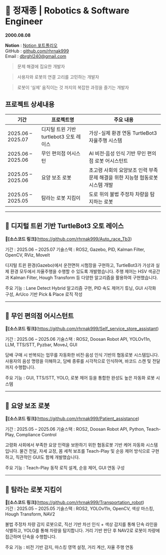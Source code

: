 # 🚀 정재종 | Robotics & Software Engineer

__2000.08.08__

__Notion__ : [Notion 포트폴리오](https://twilight-doom-404.notion.site/238830036acd80e39a89d3e312252451?pvs=74)  
GitHub : [github.com/rhrnak999](https://github.com/rhrnak999)  
Email : dbrghl240@gmail.com

> 문제 해결에 집요한 개발자

> 사용자와 로봇의 연결 고리를 고민하는 개발자

> 로봇이 ‘실제’ 움직이는 것 까지의 복잡한 과정을 즐기는 개발자

## 프로젝트 상세내용
| 기간 | 프로젝트명 | 주요 내용 |
|------|------------|------------|
| 2025.06 – 2025.07 | 디지털 트윈 기반 turtlebot3 오토 레이스 | 가상-실제 환경 연동 TurtleBot3 자율주행 시스템 |
| 2025.06 – 2025.06 | 무인 편의점 어시스턴 | AI 비전·음성 인식 기반 무인 편의점 로봇 어시스턴트 |
| 2025.05 – 2025.06 | 요양 보조 로봇 | 초고령 사회의 요양보조 인력 부족 문제 해결을 위한 지능형 협동로봇 시스템 개발 |
| 2025.05 – 2025.05 | 탐라는 로봇 지킴이 | 도로 위의 불법 주정차 차량을 탐지하는 로봇 |

---
📍 디지털 트윈 기반 TurtleBot3 오토 레이스
---
**🔗[소스코드 링크]**(https://github.com/rhrnak999/Auto_race_Tb3)   

기간 : 2025.06 – 2025.07
기술스택 : ROS2, Gazebo, PID, Kalman Filter, OpenCV, RViz, MoveIt

디지털 트윈 환경(Gazebo)에서 운전면허 시험장을 구현하고, TurtleBot3가 가상과 실제 환경 모두에서 자율주행을 수행할 수 있도록 개발했습니다.
주행 제어는 HSV 색공간과 Kalman Filter, Hough Transform 등 다양한 알고리즘을 활용하여 구현했습니다.

주요 기능 : Lane Detect Hybrid 알고리즘 구현, PID 속도 제어기 튜닝, GUI 시각화 구성, ArUco 기반 Pick & Place 로직 작성

---
📍 무인 편의점 어시스턴트
---
**🔗[소스코드 링크]**(https://github.com/rhrnak999/Self_service_store_assistant)   

기간 : 2025.06 – 2025.06
기술스택 : ROS2, Doosan Robot API, YOLOv11n, LLM, TTS/STT, Pyzbar, MoveJ, GUI

담배 구매 시 반복되는 업무를 자동화한 비전·음성 인식 기반의 협동로봇 시스템입니다. 사용자의 음성 명령을 이해하고, 담배 종류를 시각적으로 인식하며, 바코드 스캔 및 전달까지 수행합니다.

주요 기능 : GUI, TTS/STT, YOLO, 로봇 제어 등을 통합한 완성도 높은 자동화 로봇 시스템

---
📍 요양 보조 로봇
---
**🔗[소스코드 링크]**(https://github.com/rhrnak999/Patient_assistance)   

기간 : 2025.05 – 2025.06
기술스택 : ROS2, Doosan Robot API, Python, Teach-Play, Compliance Control

고령화 사회에서 부족한 요양 인력을 보완하기 위한 협동로봇 기반 케어 자동화 시스템입니다. 물건 전달, 자세 교정, 몸 세척 보조를 Teach-Play 및 순응 제어 방식으로 구현하고, 직관적인 GUI도 함께 개발했습니다.

주요 기능 : Teach-Play 동작 로직 설계, 순응 제어, GUI 연동 구성

---
📍 탐라는 로봇 지킴이
---
**🔗[소스코드 링크]**(https://github.com/rhrnak999/Transportation_robot)   
기간 : 2025.05 – 2025.05
기술스택 : ROS2, YOLOv11n, OpenCV, 색상 마스킹, Hough Transform, NAV2

불법 주정차 차량 감지 로봇으로, 직선 기반 차선 인식 + 색상 감지를 통해 단속 라인을 식별하고, YOLO를 통해 차량을 탐지합니다. 거리 기반 판단 후 NAV2로 로봇이 차량에 접근하며 단속을 수행합니다.

주요 기능 : 비전 기반 감지, 마스킹 영역 설정, 거리 계산, 자율 주행 연동
